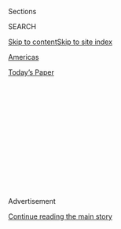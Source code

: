 <div id="app">

<div>

<div>

<div>

<div class="NYTAppHideMasthead css-1q2w90k e1suatyy0">

<div class="section css-ui9rw0 e1suatyy2">

<div class="css-eph4ug er09x8g0">

<div class="css-6n7j50">

</div>

<span class="css-1dv1kvn">Sections</span>

<div class="css-10488qs">

<span class="css-1dv1kvn">SEARCH</span>

</div>

[Skip to content](#site-content)[Skip to site
index](#site-index)

</div>

<div id="masthead-section-label" class="css-1wr3we4 eaxe0e00">

[Americas](https://www.nytimes3xbfgragh.onion/section/world/americas)

</div>

<div class="css-10698na e1huz5gh0">

</div>

</div>

<div id="masthead-bar-one" class="section hasLinks css-15hmgas e1csuq9d3">

<div class="css-uqyvli e1csuq9d0">

</div>

<div class="css-1uqjmks e1csuq9d1">

</div>

<div class="css-9e9ivx">

[](https://myaccount.nytimes3xbfgragh.onion/auth/login?response_type=cookie&client_id=vi)

</div>

<div class="css-1bvtpon e1csuq9d2">

[Today’s
Paper](https://www.nytimes3xbfgragh.onion/section/todayspaper)

</div>

</div>

</div>

</div>

<div data-aria-hidden="false">

<div id="site-content" data-role="main">

<div>

<div class="css-1aor85t" style="opacity:0.000000001;z-index:-1;visibility:hidden">

<div class="css-1hqnpie">

<div class="css-epjblv">

<span class="css-17xtcya">[Americas](/section/world/americas)</span><span class="css-x15j1o">|</span><span class="css-fwqvlz">Eusebio
Leal Spengler, Who Restored Old Havana, Dies at
77</span>

</div>

<div class="css-k008qs">

<div class="css-1iwv8en">

<span class="css-18z7m18"></span>

<div>

</div>

</div>

<span class="css-1n6z4y">https://nyti.ms/33Z3WtB</span>

<div class="css-1705lsu">

<div class="css-4xjgmj">

<div class="css-4skfbu" data-role="toolbar" data-aria-label="Social Media Share buttons, Save button, and Comments Panel with current comment count" data-testid="share-tools">

  - 
  - 
  - 
  - 
    
    <div class="css-6n7j50">
    
    </div>

  - 

</div>

</div>

</div>

</div>

</div>

</div>

<div class="css-13pd83m">

</div>

<div id="top-wrapper" class="css-1sy8kpn">

<div id="top-slug" class="css-l9onyx">

Advertisement

</div>

[Continue reading the main
story](#after-top)

<div class="ad top-wrapper" style="text-align:center;height:100%;display:block;min-height:250px">

<div id="top" class="place-ad" data-position="top" data-size-key="top">

</div>

</div>

<div id="after-top">

</div>

</div>

<div>

<div id="sponsor-wrapper" class="css-1hyfx7x">

<div id="sponsor-slug" class="css-19vbshk">

Supported by

</div>

[Continue reading the main
story](#after-sponsor)

<div id="sponsor" class="ad sponsor-wrapper" style="text-align:center;height:100%;display:block">

</div>

<div id="after-sponsor">

</div>

</div>

<div class="css-186x18t">

</div>

<div class="css-1vkm6nb ehdk2mb0">

# Eusebio Leal Spengler, Who Restored Old Havana, Dies at 77

</div>

His decades-long effort to preserve a capital’s colonial buildings
turned a former slum into a tourist destination and capitalist success
story.

<div class="css-79elbk" data-testid="photoviewer-wrapper">

<div class="css-z3e15g" data-testid="photoviewer-wrapper-hidden">

</div>

<div class="css-1a48zt4 ehw59r15" data-testid="photoviewer-children">

![<span class="css-16f3y1r e13ogyst0" data-aria-hidden="true">Eusebio
Leal Spengler, a historian who polished Old Havana into an architectural
gem. President Miguel Diaz-Canel of Cuba called him “the Cuban who saved
Havana.”</span><span class="css-cnj6d5 e1z0qqy90" itemprop="copyrightHolder"><span class="css-1ly73wi e1tej78p0">Credit...</span><span><span>Galuschka/ullstein
bild, via Getty
Images</span></span></span>](https://static01.graylady3jvrrxbe.onion/images/2020/08/18/obituaries/12Leal1/12Leal1-articleLarge.jpg?quality=75&auto=webp&disable=upscale)

</div>

</div>

<div class="css-18e8msd">

<div class="css-vp77d3 epjyd6m0">

<div class="css-hus3qt ey68jwv0" data-aria-hidden="true">

[![Steven
Kurutz](https://static01.graylady3jvrrxbe.onion/images/2018/09/25/multimedia/author-steven-kurutz/author-steven-kurutz-thumbLarge.png
"Steven Kurutz")](https://www.nytimes3xbfgragh.onion/by/steven-kurutz)

</div>

<div class="css-1baulvz">

By [<span class="css-1baulvz last-byline" itemprop="name">Steven
Kurutz</span>](https://www.nytimes3xbfgragh.onion/by/steven-kurutz)

</div>

</div>

  - Aug. 14,
    2020

  - 
    
    <div class="css-4xjgmj">
    
    <div class="css-d8bdto" data-role="toolbar" data-aria-label="Social Media Share buttons, Save button, and Comments Panel with current comment count" data-testid="share-tools">
    
      - 
      - 
      - 
      - 
        
        <div class="css-6n7j50">
        
        </div>
    
      - 
    
    </div>
    
    </div>

</div>

</div>

<div class="section meteredContent css-1r7ky0e" name="articleBody" itemprop="articleBody">

<div class="css-1fanzo5 StoryBodyCompanionColumn">

<div class="css-53u6y8">

Eusebio Leal Spengler, who led an effort to preserve Old Havana,
transforming that historic district from a forgotten slum into an
architectural jewel and tourist destination, died on July 31 in Havana.
He was 77.

His death was [reported by
Granma](http://en.granma.cu/cuba/2020-07-31/eusebio-leal-spengler-has-died-forever-yours-dear-historian),
the official newspaper of the Cuban Communist Party. In recent years he
had been treated for pancreatic cancer.

In a statement, President Miguel Diaz-Canel of Cuba called him “the
Cuban who saved Havana.”

Mr. Leal began his preservation efforts in the 1980s, when the old
center of the capital city was a ruin. Residents lived without indoor
plumbing or reliable electricity, garbage piled up on the streets, and
250-year-old buildings sometimes collapsed before their eyes.

</div>

</div>

<div class="css-1fanzo5 StoryBodyCompanionColumn">

<div class="css-53u6y8">

As a historian and director of the Havana City Museum, Mr. Leal was
passionate about saving Cuba’s architectural history. He once lay down
in front of a steamroller to save a colonial-era wooden street from
being paved over. Through his campaigning, Old Havana was designated a
UNESCO[World Heritage site](https://whc.unesco.org/en/list/) in 1982.

</div>

</div>

<div class="css-79elbk" data-testid="photoviewer-wrapper">

<div class="css-z3e15g" data-testid="photoviewer-wrapper-hidden">

</div>

<div class="css-1a48zt4 ehw59r15" data-testid="photoviewer-children">

![<span class="css-16f3y1r e13ogyst0" data-aria-hidden="true">Mr. Leal
walked the courtyard of the Havana City Museum in 2018, where he was its
director. </span><span class="css-cnj6d5 e1z0qqy90" itemprop="copyrightHolder"><span class="css-1ly73wi e1tej78p0">Credit...</span><span>Desmond
Boylan/Associated
Press</span></span>](https://static01.graylady3jvrrxbe.onion/images/2020/08/12/obituaries/12Spengler2/merlin_175159122_5864ae6f-2d67-43cc-a3e9-919f2b199c77-articleLarge.jpg?quality=75&auto=webp&disable=upscale)

</div>

</div>

<div class="css-1fanzo5 StoryBodyCompanionColumn">

<div class="css-53u6y8">

But lack of funds hampered Mr. Leal’s ambitious restoration plans until
the early 1990s, when the Soviet Union collapsed and Cuba lost millions
in subsidies. Out of the economic crisis, the Cuban leader Fidel Castro,
whom Mr. Leal had befriended, gave him unprecedented authority to
collect taxes and profits from tourism in the old center.

Through a state-run company, Habaguanex, Mr. Leal plowed money into
construction projects. He restored elegant 18th-century plazas, baroque
cathedrals and restaurants and hotels, including the pink-washed [Hotel
Ambos
Mundos](https://www.gaviotahotels.com/en/hotels-in-cuba/old-havana/hotel-ambos-mundos),
where Ernest Hemingway wrote “For Whom the Bell Tolls.” Paradoxically,
Old Havana became a capitalist success story: The restored buildings
drew foreign tourists, whose money then paid for more restoration work.

By the mid-2000s, about 300 buildings — roughly a third of those in Old
Havana — had been refurbished. And Mr. Leal, who employed 3,000 workers
as head of the Office of Historian, was hailed as a hero and a role
model for preservationists around the world.

“He was a unique figure for his time,” Jeffrey DeLaurentis, an American
diplomat who served in Cuba during the Obama administration, said in an
interview. “He was also given an unusual amount of autonomy. It was very
novel in the system that Cuba has.”

</div>

</div>

<div class="css-1fanzo5 StoryBodyCompanionColumn">

<div class="css-53u6y8">

As Old Havana became an economic engine for Cuba, Mr. Leal was known as
its unofficial mayor. He greeted well-wishers on the streets (typically
in his bureaucratic gray guayabera shirt). He starred in a TV series
about the capital’s history, “Andar La Habana” (“Walk Havana”). He
lectured at American universities and was sought out by journalists as a
leading public intellectual.

Old Havana’s renewal came at a cost, however; some residents were
relocated when overcrowded buildings were modernized. Preservation had
its limits, too. Visiting journalists, including one from[The New York
Times](https://www.nytimes3xbfgragh.onion/2007/12/06/world/americas/06havana.html)
in 2007, pointed out that Old Havana had become like a movie set, a
pretty facade, while just blocks away poor Cubans lived in decrepit
buildings. Workers at fancy hotels scraped by on a state salary of $20 a
month.

As Mr. Leal himself told The Times, revitalizing Cuba’s colonial
architecture had done only so much to fix larger social ills. “It pains
me to see every day the border that divides what has been restored and
what remains to be restored,” he
said.

</div>

</div>

<div class="css-79elbk" data-testid="photoviewer-wrapper">

<div class="css-z3e15g" data-testid="photoviewer-wrapper-hidden">

</div>

<div class="css-1a48zt4 ehw59r15" data-testid="photoviewer-children">

<div class="css-1xdhyk6 erfvjey0">

<span class="css-1ly73wi e1tej78p0">Image</span>

<div class="css-zjzyr8">

<div data-testid="lazyimage-container" style="height:541.9777777777778px">

</div>

</div>

</div>

<span class="css-16f3y1r e13ogyst0" data-aria-hidden="true">Mr. Leal
gave a tour of Cuba’s history to Federica Mogherini, the European
Union’s foreign policy chief, in
2018.</span><span class="css-cnj6d5 e1z0qqy90" itemprop="copyrightHolder"><span class="css-1ly73wi e1tej78p0">Credit...</span><span>Pool
photo by Ernesto Mastrascusa</span></span>

</div>

</div>

<div class="css-1fanzo5 StoryBodyCompanionColumn">

<div class="css-53u6y8">

Eusebio Leal Spengler was born on Sept. 11, 1942, in a working-class
district of Havana. He was reared by his single mother, a washerwoman
and cleaner, and dropped out of school in the sixth grade to help
support the family. No other information was available about his mother
or father. Survivors include his two sons, Javier Leal and Carlos Manuel
Leal.

After the 1959 revolution brought Castro to power, public education in
Cuba became free. In 1975, Mr. Leal earned a bachelor’s degree in
history, and later a Ph.D. in historical sciences, from the University
of Havana. But he had early on been self-taught, spending his youth in
libraries reading about history and architecture. In the early 1960s he
was made an apprentice in the Office of Historian, held at the time by
Emilio Roig de Leuchsenring.

When Mr. Roig died in 1967, Mr. Leal assumed the role and oversaw the
renovation of the 18th-century governor’s palace into a museum, his
first restoration project.

</div>

</div>

<div class="css-1fanzo5 StoryBodyCompanionColumn">

<div class="css-53u6y8">

“By ancient tradition, every old city in Latin America maintains the
institution of ‘chronicler,’ who is named for life to save the memory of
the city,” he told Smithsonian magazine in a [2018
profile](https://www.smithsonianmag.com/travel/man-who-saved-havana-180968735/?page=2).

But Mr. Leal did not want Old Havana to be a mummified city for
tourists. He used a portion of the Habaguanex profits to build schools
and health clinics and to repair apartment buildings so that longtime
residents could remain. As he[told The Washington
Post](https://www.washingtonpost.com/lifestyle/style/eusebio-leal-the-man-who-would-save-old-havana/2012/05/20/gIQAAW31dU_story.html)
in 2000, he took care to create “spaces of silence” in his plan — living
neighborhoods removed from the tourist
hordes.

</div>

</div>

<div class="css-79elbk" data-testid="photoviewer-wrapper">

<div class="css-z3e15g" data-testid="photoviewer-wrapper-hidden">

</div>

<div class="css-1a48zt4 ehw59r15" data-testid="photoviewer-children">

<div class="css-1xdhyk6 erfvjey0">

<span class="css-1ly73wi e1tej78p0">Image</span>

<div class="css-zjzyr8">

<div data-testid="lazyimage-container" style="height:246.8222222222222px">

</div>

</div>

</div>

<span class="css-16f3y1r e13ogyst0" data-aria-hidden="true">Mr. Leal
showed Secretary of State John Kerry a classic American car parked in
Old Havana in 2015. Mr. Leal’s success brought him political
influence. </span><span class="css-cnj6d5 e1z0qqy90" itemprop="copyrightHolder"><span class="css-1ly73wi e1tej78p0">Credit...</span><span>Ramon
Espinosa/Associated Press</span></span>

</div>

</div>

<div class="css-1fanzo5 StoryBodyCompanionColumn">

<div class="css-53u6y8">

His success brought him political influence. As a practicing Roman
Catholic, he sought to improve the relationship between the Catholic
Church and the Cuban authorities, who had dispelled priests after the
revolution and officially espoused atheism. When Pope Francis visited
Cuba in 2015, Mr. Leal showed him around.

Building by building, block by block, he continued his preservation
efforts until the end of his life. One of his last and most ambitious
projects was the restoration of the National Capitol Building, which,
with its domed roof and neoclassical architecture, resembles the United
States capitol. [It opened
in 2018](https://www.reuters.com/article/us-cuba-capitol/cubas-capitol-reopens-after-years-of-restoration-idUSKCN1GD6L1)
after eight years of work.

“What we’re doing here is trying to preserve the patrimony, the memory
of the Cuban nation,” Mr. Leal told The Times in 2005.

“I won’t see the full restoration of the city,” he added. “So much is
left to be done, but this is a start.”

</div>

</div>

</div>

<div>

</div>

<div>

</div>

<div>

</div>

<div>

<div id="bottom-wrapper" class="css-1ede5it">

<div id="bottom-slug" class="css-l9onyx">

Advertisement

</div>

[Continue reading the main
story](#after-bottom)

<div id="bottom" class="ad bottom-wrapper" style="text-align:center;height:100%;display:block;min-height:90px">

</div>

<div id="after-bottom">

</div>

</div>

</div>

</div>

</div>

## Site Index

<div>

</div>

## Site Information Navigation

  - [© <span>2020</span> <span>The New York Times
    Company</span>](https://help.nytimes3xbfgragh.onion/hc/en-us/articles/115014792127-Copyright-notice)

<!-- end list -->

  - [NYTCo](https://www.nytco.com/)
  - [Contact
    Us](https://help.nytimes3xbfgragh.onion/hc/en-us/articles/115015385887-Contact-Us)
  - [Work with us](https://www.nytco.com/careers/)
  - [Advertise](https://nytmediakit.com/)
  - [T Brand Studio](http://www.tbrandstudio.com/)
  - [Your Ad
    Choices](https://www.nytimes3xbfgragh.onion/privacy/cookie-policy#how-do-i-manage-trackers)
  - [Privacy](https://www.nytimes3xbfgragh.onion/privacy)
  - [Terms of
    Service](https://help.nytimes3xbfgragh.onion/hc/en-us/articles/115014893428-Terms-of-service)
  - [Terms of
    Sale](https://help.nytimes3xbfgragh.onion/hc/en-us/articles/115014893968-Terms-of-sale)
  - [Site
    Map](https://spiderbites.nytimes3xbfgragh.onion)
  - [Help](https://help.nytimes3xbfgragh.onion/hc/en-us)
  - [Subscriptions](https://www.nytimes3xbfgragh.onion/subscription?campaignId=37WXW)

</div>

</div>

</div>

</div>
